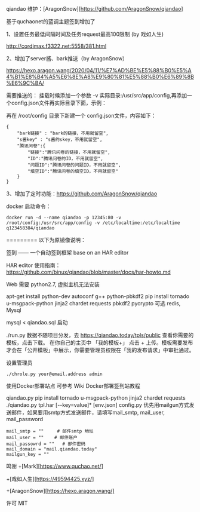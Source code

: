 qiandao 
维护：[AragonSnow][https://github.com/AragonSnow/qiandao]

基于quchaonet的蓝调主题签到增加了

1、设置任务最低间隔时间及任务request最高100限制 (by 戏如人生)

http://cordimax.f3322.net:5558/381.html

2、增加了server酱、bark推送（by AragonSnow）

https://hexo.aragon.wang/2020/04/11/%E7%AD%BE%E5%88%B0%E5%A4%B1%E8%B4%A5%E6%8E%A8%E9%80%81%E5%88%B0%E6%89%8B%E6%9C%BA/

需要推送的： 挂载时候添加一个参数 -v 实际目录:/usr/src/app/config,再添加一个config.json文件再实际目录下面，示例：


再在 /root/config 目录下新建一个 config.json文件，内容如下：
```
{
	"bark链接" : "bark的链接，不用就留空",
	"s酱key" : "s酱的skey，不用就留空",
	"腾讯问卷":{
		"链接":"腾讯问卷的链接，不用就留空",
		"ID":"腾讯问卷的ID，不用就留空",
		"问题ID":"腾讯问卷的问题ID，不用就留空",
		"填空ID":"腾讯问卷的填空ID，不用就留空"
	}
}
```
3、增加了定时功能：https://github.com/AragonSnow/qiandao




docker 启动命令：
```
docker run -d --name qiandao -p 12345:80 -v /root/config:/usr/src/app/config -v /etc/localtime:/etc/localtime q123458384/qiandao
```


========= 以下为原镜像说明：

签到 —— 一个自动签到框架 base on an HAR editor

HAR editor 使用指南：https://github.com/binux/qiandao/blob/master/docs/har-howto.md

Web
需要 python2.7, 虚拟主机无法安装

apt-get install python-dev autoconf g++ python-pbkdf2
pip install tornado u-msgpack-python jinja2 chardet requests pbkdf2 pycrypto
可选 redis, Mysql

mysql < qiandao.sql
启动

./run.py
数据不随项目分发，去 https://qiandao.today/tpls/public 查看你需要的模板，点击下载。 在你自己的主页中 「我的模板+」 点击 + 上传。模板需要发布才会在「公开模板」中展示，你需要管理员权限在「我的发布请求」中审批通过。

设置管理员
```
./chrole.py your@email.address admin
```
使用Docker部署站点
可参考 Wiki Docker部署签到站教程

qiandao.py
pip install tornado u-msgpack-python jinja2 chardet requests
./qiandao.py tpl.har [--key=value]* [env.json]
config.py
优先用mailgun方式发送邮件，如果要用smtp方式发送邮件，请填写mail_smtp, mail_user, mail_password
```
mail_smtp = ""     # 邮件smtp 地址
mail_user = ""    # 邮件账户
mail_passowrd = ""   # 邮件密码
mail_domain = "mail.qiandao.today"
mailgun_key = ""
```

鸣谢
+[Mark][https://www.quchao.net/]

+[戏如人生][https://49594425.xyz/]

+[AragonSnow][https://hexo.aragon.wang/]

许可
MIT
